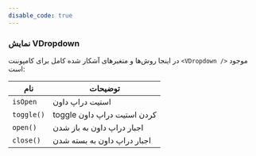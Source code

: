 ```yaml
---
disable_code: true
---
```


### نمایش VDropdown

در اینجا روش‌ها و متغیرهای آشکار شده کامل برای کامپوننت `<VDropdown />` موجود است:

| نام                                         | توضیحات                     |
| ------------------------------------------- | --------------------------- |
| <span class="is-boolean">`isOpen`</span>    | استیت دراپ داون             |
| <span class="is-function">`toggle()`</span> | toggle کردن استیت دراپ داون |
| <span class="is-function">`open()`</span>   | اجبار دراپ داون به باز شدن  |
| <span class="is-function">`close()`</span>  | اجبار دراپ داون به بسته شدن |
